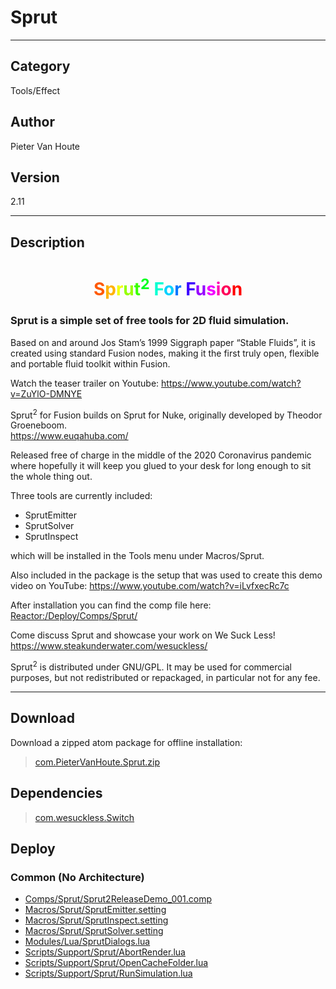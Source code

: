 # Sprut
___

## Category
Tools/Effect

## Author
Pieter Van Houte

## Version
2.11

___

## Description
<h1 align="center"><span style="color:#ff5900">S</span><span style="color:#ffb300">p</span><span style="color:#f0ff00">r</span><span style="color:#96ff00">u</span><span style="color:#3cff00">t</span><span style="color:#00ff1e"><sup>2</sup></span> <span style="color:#00ffd1">F</span><span style="color:#00d1ff">o</span><span style="color:#0077ff">r</span> <span style="color:#3c00ff">F</span><span style="color:#9600ff">u</span><span style="color:#f000ff">s</span><span style="color:#ff00b3">i</span><span style="color:#ff0059">o</span><span style="color:#ff0000">n</span></h1>
	
<h3><p>Sprut is a simple set of free tools for 2D fluid simulation.</p></h3>
<p>Based on and around Jos Stam’s 1999 Siggraph paper “Stable Fluids”, it is created using standard Fusion nodes, making it the first truly open, flexible and portable fluid toolkit within Fusion.</p>
<p>Watch the teaser trailer on Youtube: <a href="https://www.youtube.com/watch?v=ZuYlO-DMNYE">https://www.youtube.com/watch?v=ZuYlO-DMNYE</a></p>
<p>Sprut<sup>2</sup> for Fusion builds on Sprut for Nuke, originally developed by Theodor Groeneboom.<br>
<a href="https://www.euqahuba.com/">https://www.euqahuba.com/</a></p>
<p>Released free of charge in the middle of the 2020 Coronavirus pandemic where hopefully it will keep you glued to your desk for long enough to sit the whole thing out.</p>
<p>Three tools are currently included:
<ul>
	<li>SprutEmitter</li>
	<li>SprutSolver</li>
	<li>SprutInspect</li>
</ul>
which will be installed in the Tools menu under Macros/Sprut.</p>
<p>Also included in the package is the setup that was used to create this demo video on YouTube: <a href="https://www.youtube.com/watch?v=iLvfxecRc7c">https://www.youtube.com/watch?v=iLvfxecRc7c</a></p>
<p>After installation you can find the comp file here:<br>
<a href="file://Reactor:/Deploy/Comps/Sprut/">Reactor:/Deploy/Comps/Sprut/</a></p>

<p>Come discuss Sprut and showcase your work on We Suck Less!<br>
<a href="https://www.steakunderwater.com/wesuckless/">https://www.steakunderwater.com/wesuckless/</a></p>

<p>Sprut<sup>2</sup> is distributed under GNU/GPL. It may be used for commercial purposes, but not redistributed or repackaged, in particular not for any fee.</p>

___

## Download

Download a zipped atom package for offline installation:
> [com.PieterVanHoute.Sprut.zip](https://gitlab.com/WeSuckLess/Reactor/-/archive/master/Reactor-master.zip?path=Atoms/com.PieterVanHoute.Sprut)  

## Dependencies

> [com.wesuckless.Switch](com.wesuckless.Switch.md)  
## Deploy

### Common (No Architecture)

<ul>
<li><a href="https://gitlab.com/WeSuckLess/Reactor/-/blob/master/Atoms/com.PieterVanHoute.Sprut/Comps/Sprut/Sprut2ReleaseDemo_001.comp?ref_type=heads">Comps/Sprut/Sprut2ReleaseDemo_001.comp</a></li>
<li><a href="https://gitlab.com/WeSuckLess/Reactor/-/blob/master/Atoms/com.PieterVanHoute.Sprut/Macros/Sprut/SprutEmitter.setting?ref_type=heads">Macros/Sprut/SprutEmitter.setting</a></li>
<li><a href="https://gitlab.com/WeSuckLess/Reactor/-/blob/master/Atoms/com.PieterVanHoute.Sprut/Macros/Sprut/SprutInspect.setting?ref_type=heads">Macros/Sprut/SprutInspect.setting</a></li>
<li><a href="https://gitlab.com/WeSuckLess/Reactor/-/blob/master/Atoms/com.PieterVanHoute.Sprut/Macros/Sprut/SprutSolver.setting?ref_type=heads">Macros/Sprut/SprutSolver.setting</a></li>
<li><a href="https://gitlab.com/WeSuckLess/Reactor/-/blob/master/Atoms/com.PieterVanHoute.Sprut/Modules/Lua/SprutDialogs.lua?ref_type=heads">Modules/Lua/SprutDialogs.lua</a></li>
<li><a href="https://gitlab.com/WeSuckLess/Reactor/-/blob/master/Atoms/com.PieterVanHoute.Sprut/Scripts/Support/Sprut/AbortRender.lua?ref_type=heads">Scripts/Support/Sprut/AbortRender.lua</a></li>
<li><a href="https://gitlab.com/WeSuckLess/Reactor/-/blob/master/Atoms/com.PieterVanHoute.Sprut/Scripts/Support/Sprut/OpenCacheFolder.lua?ref_type=heads">Scripts/Support/Sprut/OpenCacheFolder.lua</a></li>
<li><a href="https://gitlab.com/WeSuckLess/Reactor/-/blob/master/Atoms/com.PieterVanHoute.Sprut/Scripts/Support/Sprut/RunSimulation.lua?ref_type=heads">Scripts/Support/Sprut/RunSimulation.lua</a></li>
</ul>
